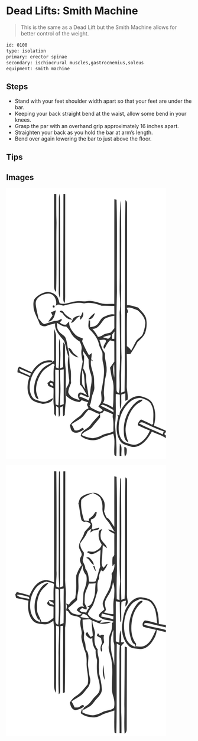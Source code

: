 # Dead Lifts: Smith Machine
> This is the same as a Dead Lift but the Smith Machine allows for better control of the weight.

``` 
id: 0100 
type: isolation 
primary: erector spinae 
secondary: ischiocrural muscles,gastrocnemius,soleus 
equipment: smith machine 
``` 

## Steps

 - Stand with your feet shoulder width apart so that your feet are under the bar.
 - Keeping your back straight bend at the waist, allow some bend in your knees.
 - Grasp the par with an overhand grip approximately 16 inches apart.
 - Straighten your back as you hold the bar at arm’s length.
 - Bend over again lowering the bar to just above the floor.

## Tips


## Images

![](./../svg/0100-relaxation.svg)

![](./../svg/0100-tension.svg)
